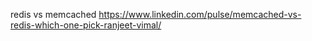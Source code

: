 redis vs memcached
https://www.linkedin.com/pulse/memcached-vs-redis-which-one-pick-ranjeet-vimal/

